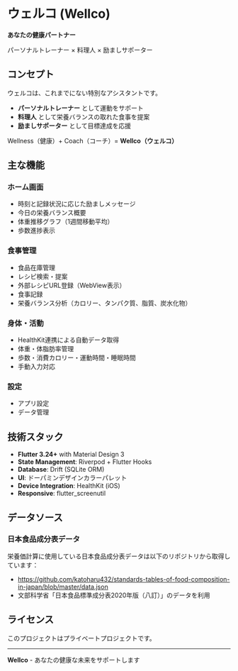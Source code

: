 # ウェルコ (Wellco)

**あなたの健康パートナー**

パーソナルトレーナー × 料理人 × 励ましサポーター

## コンセプト

ウェルコは、これまでにない特別なアシスタントです。
- **パーソナルトレーナー** として運動をサポート
- **料理人** として栄養バランスの取れた食事を提案
- **励ましサポーター** として目標達成を応援

Wellness（健康）+ Coach（コーチ）= **Wellco（ウェルコ）**

## 主な機能

### ホーム画面
- 時刻と記録状況に応じた励ましメッセージ
- 今日の栄養バランス概要
- 体重推移グラフ（1週間移動平均）
- 歩数進捗表示

### 食事管理
- 食品在庫管理
- レシピ検索・提案
- 外部レシピURL登録（WebView表示）
- 食事記録
- 栄養バランス分析（カロリー、タンパク質、脂質、炭水化物）

### 身体・活動
- HealthKit連携による自動データ取得
- 体重・体脂肪率管理
- 歩数・消費カロリー・運動時間・睡眠時間
- 手動入力対応

### 設定
- アプリ設定
- データ管理

## 技術スタック

- **Flutter 3.24+** with Material Design 3
- **State Management**: Riverpod + Flutter Hooks
- **Database**: Drift (SQLite ORM)
- **UI**: ドーパミンデザインカラーパレット
- **Device Integration**: HealthKit (iOS)
- **Responsive**: flutter_screenutil

## データソース

### 日本食品成分表データ
栄養価計算に使用している日本食品成分表データは以下のリポジトリから取得しています：
- https://github.com/katoharu432/standards-tables-of-food-composition-in-japan/blob/master/data.json
- 文部科学省「日本食品標準成分表2020年版（八訂）」のデータを利用


## ライセンス

このプロジェクトはプライベートプロジェクトです。

---

**Wellco** - あなたの健康な未来をサポートします